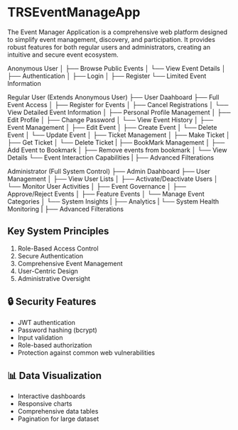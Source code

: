 # TRSEventManageApp
The Event Manager Application is a comprehensive web platform designed to simplify event management, discovery, and participation. It provides robust features for both regular users and administrators, creating an intuitive and secure event ecosystem.

Anonymous User
│
├── Browse Public Events
│   └── View Event Details
│
├── Authentication
│   ├── Login
│   ├── Register
└── Limited Event Information

Regular User (Extends Anonymous User)
├── User Daahboard
├── Full Event Access 
│   ├── Register for Events
│   ├── Cancel Registrations
│   └── View Detailed Event Information
│
├── Personal Profile Management
│   ├── Edit Profile
│   ├── Change Password
│   └── View Event History
│
├── Event Management
│   ├── Edit Event
│   ├── Create Event
│   └── Delete Event
│   └── Update Event
│
├── Ticket Management
│   ├── Make Ticket
│   ├── Get Ticket
│   └── Delete Ticket
|
├── BookMark Management
│   ├── Add Event to Bookmark
│   ├── Remove events from bookmark
│   └── View Details
└── Event Interaction Capabilities
|
├── Advanced Filterations

Administrator (Full System Control)
├── Admin Daahboard
├── User Management
│   ├── View User Lists
│   ├── Activate/Deactivate Users
│   └── Monitor User Activities
│
├── Event Governance
│   ├── Approve/Reject Events
│   ├── Feature Events
│   └── Manage Event Categories
│
└── System Insights
|  ├── Analytics
|  └── System Health Monitoring
|
├── Advanced Filterations


## Key System Principles

1. Role-Based Access Control
2. Secure Authentication
3. Comprehensive Event Management
4. User-Centric Design
5. Administrative Oversight

## 🔒 Security Features

- JWT authentication
- Password hashing (bcrypt)
- Input validation
- Role-based authorization
- Protection against common web vulnerabilities

## 📊 Data Visualization

- Interactive dashboards
- Responsive charts
- Comprehensive data tables
- Pagination for large dataset
